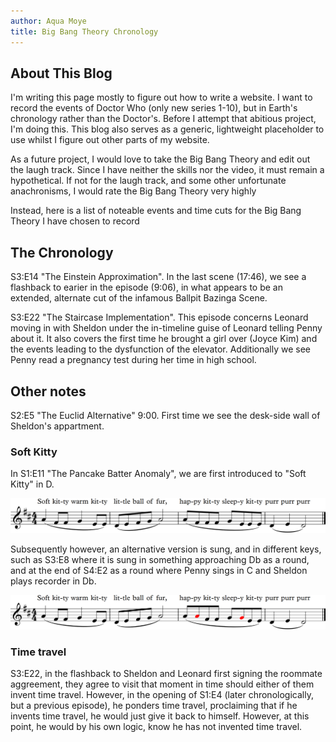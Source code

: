 ```yaml
---
author: Aqua Moye
title: Big Bang Theory Chronology
---
```


## About This Blog
I'm writing this page mostly to figure out how to write a website. I want to record the events of Doctor Who (only new series 1-10), but in Earth's chronology rather than the Doctor's. Before I  attempt that abitious project, I'm doing this. This blog also serves as a generic, lightweight placeholder to use whilst I figure out other parts of my website.

As a future project, I would love to take the Big Bang Theory and edit out the laugh track. Since I have neither the skills nor the video, it must remain a hypothetical. If not for the laugh track, and some other unfortunate anachronisms, I would rate the Big Bang Theory very highly

Instead, here is a list of noteable events and time cuts for the Big Bang Theory I have chosen to record

## The Chronology
S3:E14 "The Einstein Approximation". In the last scene (17:46), we see a flashback to earier in the episode (9:06), in what appears to be an extended, alternate cut of the infamous Ballpit Bazinga Scene.

S3:E22 "The Staircase Implementation". This episode concerns Leonard moving in with Sheldon under the in-timeline guise of Leonard telling Penny about it. It also covers the first time he brought a girl over (Joyce Kim) and the events leading to the dysfunction of the elevator. Additionally we see Penny read a pregnancy test during her time in high school.

## Other notes

S2:E5 "The Euclid Alternative" 9:00. First time we see the desk-side wall of Sheldon's appartment.

### Soft Kitty

In S1:E11 "The Pancake Batter Anomaly", we are first introduced to "Soft Kitty" in D.

![Music written out](https://raw.githubusercontent.com/noseapus/noseapus.github.io/master/soft%20kitty.png "Soft Kitty")

Subsequently however, an alternative version is sung, and in different keys, such as S3:E8 where it is sung in something approaching Db as a round, and at the end of S4:E2 as a round where Penny sings in C and Sheldon plays recorder in Db.

![Music written out](https://raw.githubusercontent.com/noseapus/noseapus.github.io/master/happy%20kitty%202.png "Soft Kitty altered")

### Time travel
S3:E22, in the flashback to Sheldon and Leonard first signing the roommate aggreement, they agree to visit that moment in time should either of them invent time travel. However, in the opening of S1:E4 (later chronologically, but a previous episode), he ponders time travel, proclaiming that if he invents time travel, he would just give it back to himself. However, at this point, he would by his own logic, know he has not invented time travel.
